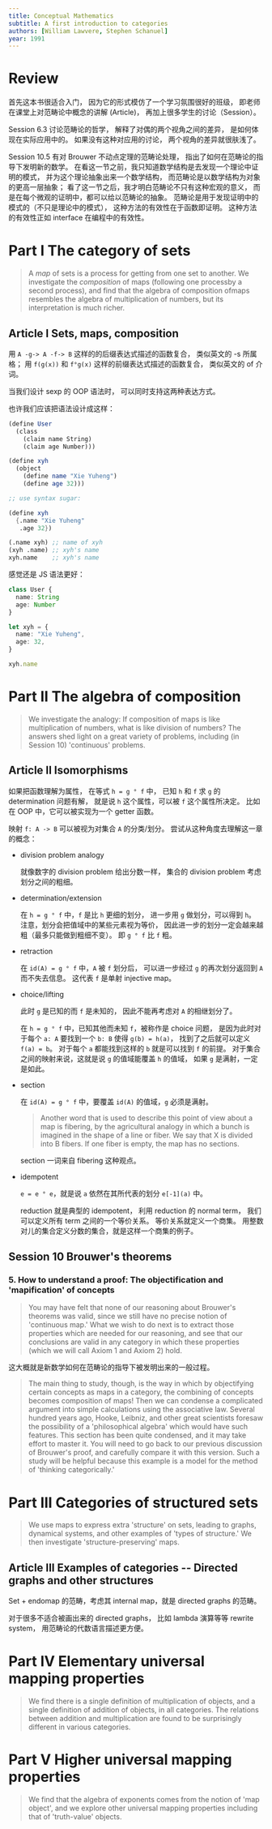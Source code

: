 ```yaml
---
title: Conceptual Mathematics
subtitle: A first introduction to categories
authors: [William Lawvere, Stephen Schanuel]
year: 1991
---
```


# Review

首先这本书很适合入门，
因为它的形式模仿了一个学习氛围很好的班级，
即老师在课堂上对范畴论中概念的讲解 (Article)，
再加上很多学生的讨论（Session）。

Session 6.3 讨论范畴论的哲学，
解释了对偶的两个视角之间的差异，
是如何体现在实际应用中的。
如果没有这种对应用的讨论，
两个视角的差异就很肤浅了。

Session 10.5 有对 Brouwer 不动点定理的范畴论处理，
指出了如何在范畴论的指导下发明新的数学。
在看这一节之前，我只知道数学结构是去发现一个理论中证明的模式，
并为这个理论抽象出来一个数学结构，
而范畴论是以数学结构为对象的更高一层抽象；
看了这一节之后，我才明白范畴论不只有这种宏观的意义，
而是在每个微观的证明中，都可以给以范畴论的抽象。
范畴论是用于发现证明中的模式的（不只是理论中的模式），
这种方法的有效性在于函数即证明。
这种方法的有效性正如 interface 在编程中的有效性。

# Part I The category of sets

> A _map_ of sets is a process for getting from one set to another. We
> investigate the _composition_ of maps (following one processby a
> second process), and find that the algebra of composition ofmaps
> resembles the algebra of multiplication of numbers, but its
> interpretation is much richer.

## Article I Sets, maps, composition

用 `A -g-> A -f-> B`
这样的的后缀表达式描述的函数复合，
类似英文的 -s 所属格；
用 `f(g(x))` 和 `f°g(x)`
这样的前缀表达式描述的函数复合，
类似英文的 of 介词。

当我们设计 sexp 的 OOP 语法时，
可以同时支持这两种表达方式。

也许我们应该把语法设计成这样：

```scheme
(define User
  (class
    (claim name String)
    (claim age Number)))

(define xyh
  (object
    (define name "Xie Yuheng")
    (define age 32)))

;; use syntax sugar:

(define xyh
  {.name "Xie Yuheng"
   .age 32})

(.name xyh) ;; name of xyh
(xyh .name) ;; xyh's name
xyh.name    ;; xyh's name
```

感觉还是 JS 语法更好：

```typescript
class User {
  name: String
  age: Number
}

let xyh = {
  name: "Xie Yuheng",
  age: 32,
}

xyh.name
```

# Part II The algebra of composition

> We investigate the analogy: If composition of maps is like
> multiplication of numbers, what is like division of numbers?  The
> answers shed light on a great variety of problems, including (in
> Session 10) 'continuous' problems.

## Article II Isomorphisms

如果把函数理解为属性，
在等式 `h = g ° f` 中，
已知 `h` 和 `f` 求 `g` 的 determination 问题有解，
就是说 `h` 这个属性，可以被 `f` 这个属性所决定。
比如在 OOP 中，它可以被实现为一个 getter 函数。

映射 `f: A -> B` 可以被视为对集合 `A` 的分类/划分。
尝试从这种角度去理解这一章的概念：

- division problem analogy

  就像数字的 division problem 给出分数一样，
  集合的 division problem 考虑划分之间的粗细。

- determination/extension

  在 `h = g ° f` 中，`f` 是比 `h` 更细的划分，
  进一步用 `g` 做划分，可以得到 `h`。
  注意，划分会把值域中的某些元素视为等价，
  因此进一步的划分一定会越来越粗（最多只能做到粗细不变）。
  即 `g ° f` 比 `f` 粗。

- retraction

  在 `id(A) = g ° f` 中，`A` 被 `f` 划分后，
  可以进一步经过 `g` 的再次划分返回到 `A` 而不失去信息。
  这代表 `f` 是单射 injective map。

- choice/lifting

  此时 `g` 是已知的而 `f` 是未知的，
  因此不能再考虑对 `A` 的相继划分了。

  在 `h = g ° f` 中，已知其他而未知 `f`，被称作是 choice 问题，
  是因为此时对于每个 `a: A` 要找到一个 `b: B` 使得 `g(b) = h(a)`，
  找到了之后就可以定义 `f(a) = b`。
  对于每个 `a` 都能找到这样的 `b` 就是可以找到 `f` 的前提。
  对于集合之间的映射来说，这就是说 `g` 的值域能覆盖 `h` 的值域，
  如果 `g` 是满射，一定是如此。

- section

  在 `id(A) = g ° f` 中，要覆盖 `id(A)` 的值域，`g` 必须是满射。

  > Another word that is used to describe this point of view about a
  > map is fibering, by the agricultural analogy in which a bunch is
  > imagined in the shape of a line or fiber. We say that X is divided
  > into B fibers. If one fiber is empty, the map has no sections.

  section 一词来自 fibering 这种观点。

- idempotent

  `e = e ° e`，就是说 `a` 依然在其所代表的划分 `e[-1](a)` 中。

  reduction 就是典型的 idempotent，
  利用 reduction 的 normal term，
  我们可以定义所有 term 之间的一个等价关系。
  等价关系就定义一个商集。
  用整数对儿的集合定义分数的集合，就是这样一个商集的例子。

## Session 10 Brouwer's theorems

### 5. How to understand a proof: The objectification and 'mapification' of concepts

> You may have felt that none of our reasoning about Brouwer's
> theorems was valid, since we still have no precise notion of
> 'continuous map.'  What we wish to do next is to extract those
> properties which are needed for our reasoning, and see that our
> conclusions are valid in any category in which these properties
> (which we will call Axiom 1 and Axiom 2) hold.

这大概就是新数学如何在范畴论的指导下被发明出来的一般过程。

> The main thing to study, though, is the way in which by objectifying
> certain concepts as maps in a category, the combining of concepts
> becomes composition of maps! Then we can condense a complicated
> argument into simple calculations using the associative law. Several
> hundred years ago, Hooke, Leibniz, and other great scientists
> foresaw the possibility of a 'philosophical algebra' which would
> have such features. This section has been quite condensed, and it
> may take effort to master it. You will need to go back to our
> previous discussion of Brouwer's proof, and carefully compare it
> with this version. Such a study will be helpful because this example
> is a model for the method of 'thinking categorically.'

# Part III Categories of structured sets

> We use maps to express extra 'structure' on sets, leading to graphs,
> dynamical systems, and other examples of 'types of structure.' We
> then investigate 'structure-preserving' maps.

## Article III Examples of categories -- Directed graphs and other structures

Set + endomap 的范畴，考虑其 internal map，就是 directed graphs 的范畴。

对于很多不适合被画出来的 directed graphs，
比如 lambda 演算等等 rewrite system，
用范畴论的代数语言描述更方便。

# Part IV Elementary universal mapping properties

> We find there is a single definition of multiplication of objects,
> and a single definition of addition of objects, in all categories.
> The relations between addition and multiplication are found to be
> surprisingly different in various categories.

# Part V Higher universal mapping properties

> We find that the algebra of exponents comes from the notion of 'map
> object', and we explore other universal mapping properties including
> that of 'truth-value' objects.

